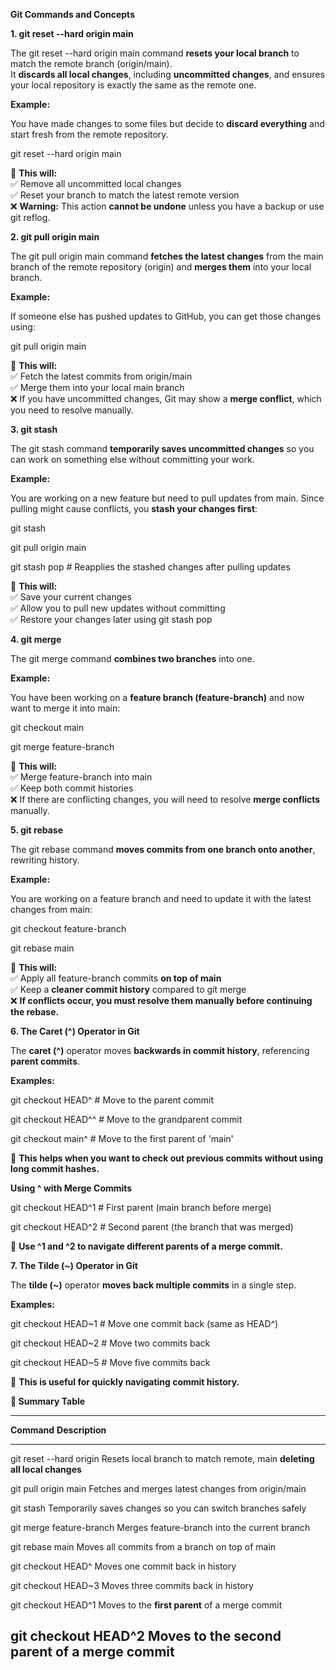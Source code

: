 **Git Commands and Concepts**

**1. git reset \--hard origin main**

The git reset \--hard origin main command **resets your local branch**
to match the remote branch (origin/main).\
It **discards all local changes**, including **uncommitted changes**,
and ensures your local repository is exactly the same as the remote one.

**Example:**

You have made changes to some files but decide to **discard everything**
and start fresh from the remote repository.

git reset \--hard origin main

🔹 **This will:**\
✅ Remove all uncommitted local changes\
✅ Reset your branch to match the latest remote version\
❌ **Warning:** This action **cannot be undone** unless you have a
backup or use git reflog.

**2. git pull origin main**

The git pull origin main command **fetches the latest changes** from the
main branch of the remote repository (origin) and **merges them** into
your local branch.

**Example:**

If someone else has pushed updates to GitHub, you can get those changes
using:

git pull origin main

🔹 **This will:**\
✅ Fetch the latest commits from origin/main\
✅ Merge them into your local main branch\
❌ If you have uncommitted changes, Git may show a **merge conflict**,
which you need to resolve manually.

**3. git stash**

The git stash command **temporarily saves uncommitted changes** so you
can work on something else without committing your work.

**Example:**

You are working on a new feature but need to pull updates from main.
Since pulling might cause conflicts, you **stash your changes first**:

git stash

git pull origin main

git stash pop \# Reapplies the stashed changes after pulling updates

🔹 **This will:**\
✅ Save your current changes\
✅ Allow you to pull new updates without committing\
✅ Restore your changes later using git stash pop

**4. git merge**

The git merge command **combines two branches** into one.

**Example:**

You have been working on a **feature branch (feature-branch)** and now
want to merge it into main:

git checkout main

git merge feature-branch

🔹 **This will:**\
✅ Merge feature-branch into main\
✅ Keep both commit histories\
❌ If there are conflicting changes, you will need to resolve **merge
conflicts** manually.

**5. git rebase**

The git rebase command **moves commits from one branch onto another**,
rewriting history.

**Example:**

You are working on a feature branch and need to update it with the
latest changes from main:

git checkout feature-branch

git rebase main

🔹 **This will:**\
✅ Apply all feature-branch commits **on top of main**\
✅ Keep a **cleaner commit history** compared to git merge\
❌ **If conflicts occur, you must resolve them manually before
continuing the rebase.**

**6. The Caret (\^) Operator in Git**

The **caret (\^)** operator moves **backwards in commit history**,
referencing **parent commits**.

**Examples:**

git checkout HEAD\^ \# Move to the parent commit

git checkout HEAD\^\^ \# Move to the grandparent commit

git checkout main\^ \# Move to the first parent of \'main\'

🔹 **This helps when you want to check out previous commits without
using long commit hashes.**

**Using \^ with Merge Commits**

git checkout HEAD\^1 \# First parent (main branch before merge)

git checkout HEAD\^2 \# Second parent (the branch that was merged)

🔹 **Use \^1 and \^2 to navigate different parents of a merge commit.**

**7. The Tilde (\~) Operator in Git**

The **tilde (\~)** operator **moves back multiple commits** in a single
step.

**Examples:**

git checkout HEAD\~1 \# Move one commit back (same as HEAD\^)

git checkout HEAD\~2 \# Move two commits back

git checkout HEAD\~5 \# Move five commits back

🔹 **This is useful for quickly navigating commit history.**

**🔹 Summary Table**

  -----------------------------------------------------------------------
  **Command**               **Description**
  ------------------------- ---------------------------------------------
  git reset \--hard origin  Resets local branch to match remote,
  main                      **deleting all local changes**

  git pull origin main      Fetches and merges latest changes from
                            origin/main

  git stash                 Temporarily saves changes so you can switch
                            branches safely

  git merge feature-branch  Merges feature-branch into the current branch

  git rebase main           Moves all commits from a branch on top of
                            main

  git checkout HEAD\^       Moves one commit back in history

  git checkout HEAD\~3      Moves three commits back in history

  git checkout HEAD\^1      Moves to the **first parent** of a merge
                            commit

  git checkout HEAD\^2      Moves to the **second parent** of a merge
                            commit
  -----------------------------------------------------------------------
